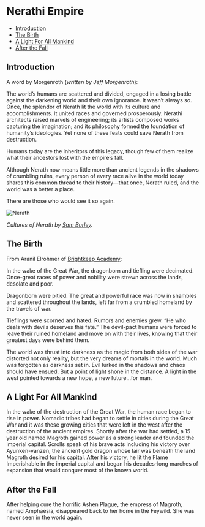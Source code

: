 # Nerathi Empire <!-- omit in toc -->

- [Introduction](#Introduction)
- [The Birth](#The-Birth)
- [A Light For All Mankind](#A-Light-For-All-Mankind)
- [After the Fall](#After-the-Fall)

## Introduction

A word by Morgenroth (*written by Jeff Morgenroth*):

The world’s humans are scattered and divided, engaged in a losing battle against the darkening world and their own ignorance.
It wasn’t always so. Once, the splendor of Nerath lit the world with its culture and accomplishments. It united races and governed prosperously. Nerathi architects raised marvels of engineering; its artists composed works capturing the imagination; and its philosophy formed the foundation of humanity’s ideologies. Yet none of these feats could save Nerath from destruction.

Humans today are the inheritors of this legacy, though few of them realize what their ancestors lost with the empire’s fall.

Although Nerath now means little more than ancient legends in the shadows of crumbling ruins, every person of every race alive in the world today shares this common thread to their history—that once, Nerath ruled, and the world was a better a place.

There are those who would see it so again.

![Nerath](https://cdn.inprnt.com/thumbs/f5/44/f544610119e7872a64599064cb15addf.jpg?response-cache-control=max-age=2628000)

_Cultures of Nerath by [Sam Burley](http://www.samburley.com)._

## The Birth

From Aranil Elrohmer of [Brightkeep Academy](/Atlas/Feywild/Brightkeep.md):

In the wake of the Great War, the dragonborn and tiefling were decimated. Once-great races of power and nobility were strewn across the lands, desolate and poor.

Dragonborn were pitied. The great and powerful race was now in shambles and scattered throughout the lands, left far from a crumbled homeland by the travels of war.

Tieflings were scorned and hated. Rumors and enemies grew. “He who deals with devils deserves this fate.” The devil-pact humans were forced to leave their ruined homeland and move on with their lives, knowing that their greatest days were behind them.

The world was thrust into darkness as the magic from both sides of the war distorted not only reality, but the very dreams of mortals in the world. Much was forgotten as darkness set in. Evil lurked in the shadows and chaos should have ensued. But a point of light shone in the distance. A light in the west pointed towards a new hope, a new future…for man.

## A Light For All Mankind

In the wake of the destruction of the Great War, the human race began to rise in power. Nomadic tribes had began to settle in cities during the Great War and it was these growing cities that were left in the west after the destruction of the ancient empires. Shortly after the war had settled, a 15 year old named Magroth gained power as a strong leader and founded the imperial capital. Scrolls speak of his brave acts including his victory over Ayunken-vanzen, the ancient gold dragon whose lair was beneath the land Magroth desired for his capital. After his victory, he lit the Flame Imperishable in the imperial capital and began his decades-long marches of expansion that would conquer most of the known world.

## After the Fall

After helping cure the horrific Ashen Plague, the empress of Magroth, named Amphaesia, disappeared back to her home in the Feywild. She was never seen in the world again.
